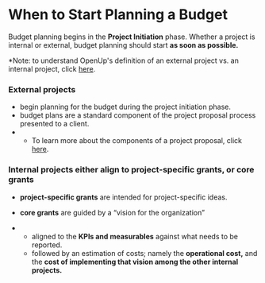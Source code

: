 # When to Start Planning a Budget

Budget planning begins in the **Project Initiation** phase. Whether a project is internal or external, budget planning should start **as soon as possible.** 

\*Note: to understand OpenUp's definition of an external project vs. an internal project, click [here](../../projects/pre-project/defining-project-parameters-and-limitations.md#internal-vs-external-projects-whats-the-difference).

###  **External projects**

* begin planning for the budget during the project initiation phase.
* budget plans are a standard component of the project proposal process presented to a client. 
* * To learn more about the components of a project proposal, click [here]().



### **Internal projects e**ither align to project-specific grants, or core grants

* **project-specific grants** are intended for project-specific ideas. 



* **core grants** are guided by a “vision for the organization”
* * aligned to the **KPIs and measurables** against what needs to be reported. 
  * followed by an estimation of costs; namely the **operational cost,** and the **cost of implementing that vision among the other internal projects.**  



### 



